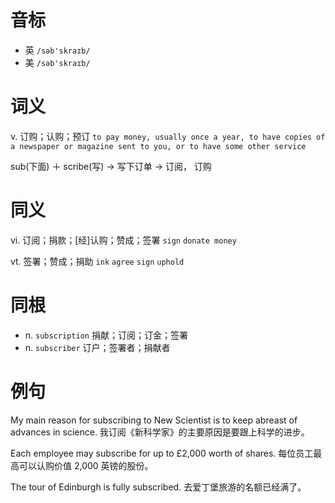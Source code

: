 # 音标

- 英 `/səb'skraɪb/`
- 美 `/səb'skraɪb/`

# 词义

v. 订购；认购；预订
`to pay money, usually once a year, to have copies of a newspaper or magazine sent to you, or to have some other service`



sub(下面) ＋ scribe(写) → 写下订单 → 订阅， 订购

# 同义

vi. 订阅；捐款；[经]认购；赞成；签署
`sign` `donate money`

vt. 签署；赞成；捐助
`ink` `agree` `sign` `uphold`

# 同根

- n. `subscription` 捐献；订阅；订金；签署
- n. `subscriber` 订户；签署者；捐献者

# 例句

My main reason for subscribing to New Scientist is to keep abreast of advances in science.
我订阅《新科学家》的主要原因是要跟上科学的进步。

Each employee may subscribe for up to £2,000 worth of shares.
每位员工最高可以认购价值 2,000 英镑的股份。

The tour of Edinburgh is fully subscribed.
去爱丁堡旅游的名额已经满了。


